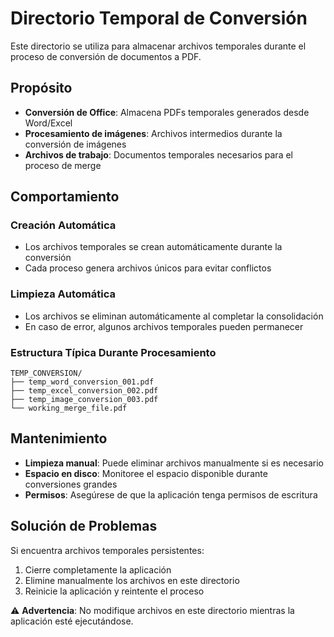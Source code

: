 # Directorio Temporal de Conversión

Este directorio se utiliza para almacenar archivos temporales durante el proceso de conversión de documentos a PDF.

## Propósito

- **Conversión de Office**: Almacena PDFs temporales generados desde Word/Excel
- **Procesamiento de imágenes**: Archivos intermedios durante la conversión de imágenes
- **Archivos de trabajo**: Documentos temporales necesarios para el proceso de merge

## Comportamiento

### Creación Automática
- Los archivos temporales se crean automáticamente durante la conversión
- Cada proceso genera archivos únicos para evitar conflictos

### Limpieza Automática
- Los archivos se eliminan automáticamente al completar la consolidación
- En caso de error, algunos archivos temporales pueden permanecer

### Estructura Típica Durante Procesamiento
```text
TEMP_CONVERSION/
├── temp_word_conversion_001.pdf
├── temp_excel_conversion_002.pdf
├── temp_image_conversion_003.pdf
└── working_merge_file.pdf
```

## Mantenimiento

- **Limpieza manual**: Puede eliminar archivos manualmente si es necesario
- **Espacio en disco**: Monitoree el espacio disponible durante conversiones grandes
- **Permisos**: Asegúrese de que la aplicación tenga permisos de escritura

## Solución de Problemas

Si encuentra archivos temporales persistentes:

1. Cierre completamente la aplicación
2. Elimine manualmente los archivos en este directorio
3. Reinicie la aplicación y reintente el proceso

⚠️ **Advertencia**: No modifique archivos en este directorio mientras la aplicación esté ejecutándose.